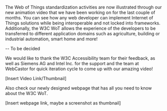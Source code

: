 The Web of Things standardization activities are now illustrated through our new animation video that we have been working on for the last couple of months. You can see how any web developer can implement Internet of Things solutions while being interoperable and not locked into frameworks. Additionally, the W3C WoT allows the experience of the developers to be transferred to different application domains such as agriculture, building or industrial automation, smart home and more!

-- To be decided

We would like to thank the W3C Accessibility team for their feedback, as well as Siemens AG and Intel Inc. for the support and the team at WebCastor for quick iteration cycle to come up with our amazing video! 

[Insert Video Link/Thumbnail]

Also check our newly designed webpage that has all you need to know about the W3C WoT.

[Insert webpage link, maybe a screenshot as thumbnail]
